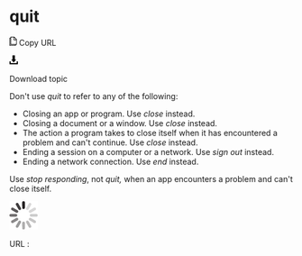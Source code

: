 # quit

![Copy URL](media/quit/Copy.png)
Copy URL

![Download](media/quit/Download.png)

Download topic

Don't use *quit* to refer to any of the following: 

  - Closing an app or program. Use *close* instead. 
  - Closing a document or a window. Use *close* instead. 
  - The action a program takes to close itself when it has encountered a problem and can't continue. Use *close* instead. 
  - Ending a session on a computer or a network. Use *sign out* instead. 
  - Ending a network connection. Use *end* instead. 

Use *stop responding*, not *quit,* when an app encounters a problem and can't close itself.

![In progress](media/quit/activity-large.gif)

URL :
